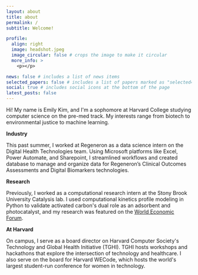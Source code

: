 ```yaml
---
layout: about
title: about
permalink: /
subtitle: Welcome!

profile:
  align: right
  image: headshot.jpeg
  image_circular: false # crops the image to make it circular
  more_info: >
    <p></p>

news: false # includes a list of news items
selected_papers: false # includes a list of papers marked as "selected={true}"
social: true # includes social icons at the bottom of the page
latest_posts: false
---
```


Hi! My name is Emily Kim, and I'm a sophomore at Harvard College studying computer science on the pre-med track. My interests range from biotech to environmental justice to machine learning.

**Industry**

This past summer, I worked at Regeneron as a data science intern on the Digital Health Technologies team. Using Microsoft platforms like Excel, Power Automate, and Sharepoint, I streamlined workflows and created database to manage and organize data for Regeneron’s Clinical Outcomes Assessments and Digital Biomarkers technologies.

**Research**

Previously, I worked as a computational research intern at the Stony Brook University Catalysis lab. I used computational kinetics profile modeling in Python to validate activated carbon's dual role as an adsorbent and photocatalyst, and my research was featured on the [World Economic Forum](https://www.linkedin.com/posts/world-economic-forum_adding-dye-to-textiles-has-become-the-world-activity-7051977390280843265-OpKx/?utm_source=share&utm_medium=member_desktop).

**At Harvard**

On campus, I serve as a board director on Harvard Computer Society's Technology and Global Health Initiative (TGHI). TGHI hosts workshops and hackathons that explore the intersection of technology and healthcare. I also serve on the board for Harvard WECode, which hosts the world's largest student-run conference for women in technology.
